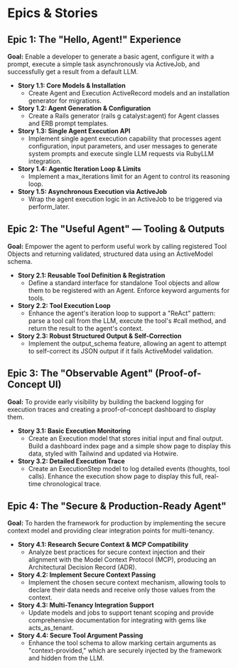 # Epics & Stories

## Epic 1: The "Hello, Agent!" Experience

**Goal:** Enable a developer to generate a basic agent, configure it with a prompt, execute a simple task asynchronously via ActiveJob, and successfully get a result from a default LLM.

* **Story 1.1: Core Models & Installation**  
  * Create Agent and Execution ActiveRecord models and an installation generator for migrations.  
* **Story 1.2: Agent Generation & Configuration**  
  * Create a Rails generator (rails g catalyst:agent) for Agent classes and ERB prompt templates.  
* **Story 1.3: Single Agent Execution API**  
  * Implement single agent execution capability that processes agent configuration, input parameters, and user messages to generate system prompts and execute single LLM requests via RubyLLM integration.  
* **Story 1.4: Agentic Iteration Loop & Limits**  
  * Implement a max\_iterations limit for an Agent to control its reasoning loop.  
* **Story 1.5: Asynchronous Execution via ActiveJob**  
  * Wrap the agent execution logic in an ActiveJob to be triggered via perform\_later.

## Epic 2: The "Useful Agent" — Tooling & Outputs

**Goal:** Empower the agent to perform useful work by calling registered Tool Objects and returning validated, structured data using an ActiveModel schema.

* **Story 2.1: Reusable Tool Definition & Registration**  
  * Define a standard interface for standalone Tool objects and allow them to be registered with an Agent. Enforce keyword arguments for tools.  
* **Story 2.2: Tool Execution Loop**  
  * Enhance the agent's iteration loop to support a "ReAct" pattern: parse a tool call from the LLM, execute the tool's \#call method, and return the result to the agent's context.  
* **Story 2.3: Robust Structured Output & Self-Correction**  
  * Implement the output\_schema feature, allowing an agent to attempt to self-correct its JSON output if it fails ActiveModel validation.

## Epic 3: The "Observable Agent" (Proof-of-Concept UI)

**Goal:** To provide early visibility by building the backend logging for execution traces and creating a proof-of-concept dashboard to display them.

* **Story 3.1: Basic Execution Monitoring**  
  * Create an Execution model that stores initial input and final output. Build a dashboard index page and a simple show page to display this data, styled with Tailwind and updated via Hotwire.  
* **Story 3.2: Detailed Execution Trace**  
  * Create an ExecutionStep model to log detailed events (thoughts, tool calls). Enhance the execution show page to display this full, real-time chronological trace.

## Epic 4: The "Secure & Production-Ready Agent"

**Goal:** To harden the framework for production by implementing the secure context model and providing clear integration points for multi-tenancy.

* **Story 4.1: Research Secure Context & MCP Compatibility**  
  * Analyze best practices for secure context injection and their alignment with the Model Context Protocol (MCP), producing an Architectural Decision Record (ADR).  
* **Story 4.2: Implement Secure Context Passing**  
  * Implement the chosen secure context mechanism, allowing tools to declare their data needs and receive only those values from the context.  
* **Story 4.3: Multi-Tenancy Integration Support**  
  * Update models and jobs to support tenant scoping and provide comprehensive documentation for integrating with gems like acts\_as\_tenant.  
* **Story 4.4: Secure Tool Argument Passing**  
  * Enhance the tool schema to allow marking certain arguments as "context-provided," which are securely injected by the framework and hidden from the LLM.